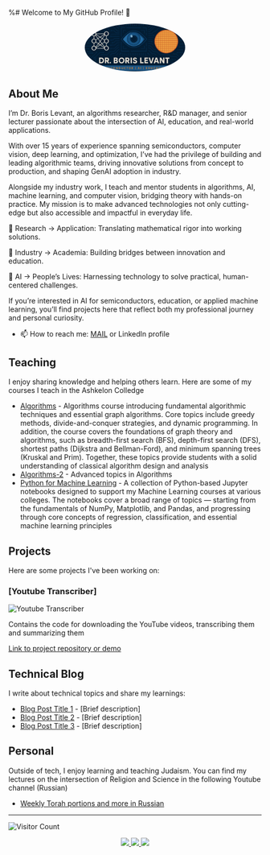 %# Welcome to My GitHub Profile! 👋

<div align="center">
  <img src="https://github.com/borislevant/borislevant/blob/main/boris-levant.png" alt="Profile Picture" width="200" style="border-radius: 50%;" />
</div>

## About Me

I’m Dr. Boris Levant, an algorithms researcher, R&D manager, and senior lecturer passionate about the intersection of AI, education, and real-world applications.

With over 15 years of experience spanning semiconductors, computer vision, deep learning, and optimization, I’ve had the privilege of building and leading algorithmic teams, driving innovative solutions from concept to production, and shaping GenAI adoption in industry.

Alongside my industry work, I teach and mentor students in algorithms, AI, machine learning, and computer vision, bridging theory with hands-on practice. My mission is to make advanced technologies not only cutting-edge but also accessible and impactful in everyday life.

🔹 Research → Application: Translating mathematical rigor into working solutions.

🔹 Industry → Academia: Building bridges between innovation and education.

🔹 AI → People’s Lives: Harnessing technology to solve practical, human-centered challenges.

If you’re interested in AI for semiconductors, education, or applied machine learning, you’ll find projects here that reflect both my professional journey and personal curiosity.

- 📫 How to reach me: <a href="mailto:levant@gmail.com">MAIL</a> or LinkedIn profile

## Teaching

I enjoy sharing knowledge and helping others learn. Here are some of my courses I teach in the Ashkelon Colledge

- <a href="https://github.com/borislevant/algorithms">Algorithms</a> - Algorithms course introducing fundamental algorithmic techniques and essential graph algorithms. Core topics include greedy methods, divide-and-conquer strategies, and dynamic programming. In addition, the course covers the foundations of graph theory and algorithms, such as breadth-first search (BFS), depth-first search (DFS), shortest paths (Dijkstra and Bellman-Ford), and minimum spanning trees (Kruskal and Prim). Together, these topics provide students with a solid understanding of classical algorithm design and analysis
- <a href="https://github.com/borislevant/algorithms">Algorithms-2</a> - Advanced topics in Algorithms
- <a href="https://github.com/borislevant/python4ml">Python for Machine Learning</a> - A collection of Python-based Jupyter notebooks designed to support my Machine Learning courses at various colleges. The notebooks cover a broad range of topics — starting from the fundamentals of NumPy, Matplotlib, and Pandas, and progressing through core concepts of regression, classification, and essential machine learning principles

## Projects

Here are some projects I've been working on:

### [Youtube Transcriber]
![Youtube Transcriber](https://img.shields.io/badge/STATUS-IN%20PROGRESS-yellow)

Contains the code for downloading the YouTube videos, transcribing them and summarizing them

[Link to project repository or demo](https://github.com/borislevant/youtube-transcriber)

## Technical Blog

I write about technical topics and share my learnings:

- [Blog Post Title 1](link-to-post) - [Brief description]
- [Blog Post Title 2](link-to-post) - [Brief description]
- [Blog Post Title 3](link-to-post) - [Brief description]


## Personal

Outside of tech, I enjoy learning and teaching Judaism. You can find my lectures on the intersection of Religion and Science in the following Youtube channel (Russian)

- [Weekly Torah portions and more in Russian](https://www.youtube.com/channel/UCIcCANIrmN6xsKNpr7HCqUw)

---

![Visitor Count](https://visitor-badge.laobi.icu/badge?page_id=[YOUR-USERNAME].[YOUR-USERNAME])

<div align="center">
  <a href="[YOUR LINKEDIN]">
    <img src="https://img.shields.io/badge/LinkedIn-0077B5?style=for-the-badge&logo=linkedin&logoColor=white" />
  </a>
  <a href="[YOUR TWITTER]">
    <img src="https://img.shields.io/badge/Twitter-1DA1F2?style=for-the-badge&logo=twitter&logoColor=white" />
  </a>
  <a href="[YOUR WEBSITE]">
    <img src="https://img.shields.io/badge/Website-FF5722?style=for-the-badge&logo=blogger&logoColor=white" />
  </a>
</div>
